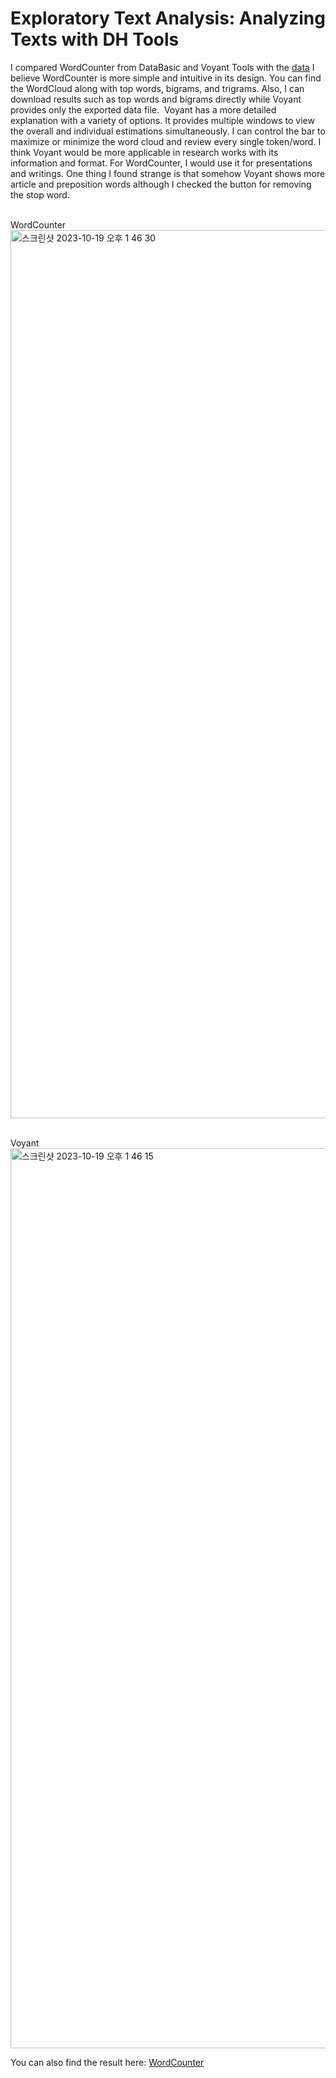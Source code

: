 # Exploratory Text Analysis: Analyzing Texts with DH Tools

I compared WordCounter from DataBasic and Voyant Tools with the [data](https://github.com/ZoeLeBlanc/is578-intro-dh/blob/gh-pages/public_course_data/data_analysis_examples/voyant/topic_modeling/voyant_combined_abstracts_topic_modeling.txt)
I believe WordCounter is more simple and intuitive in its design. You can find the WordCloud along with top words, bigrams, and trigrams. Also, I can download results such as top words and bigrams directly while Voyant provides only the exported data file. 
Voyant has a more detailed explanation with a variety of options. It provides multiple windows to view the overall and individual estimations simultaneously. I can control the bar to maximize or minimize the word cloud and review every single token/word. I think Voyant would be more applicable in research works with its information and format. For WordCounter, I would use it for presentations and writings.
One thing I found strange is that somehow Voyant shows more article and preposition words although I checked the button for removing the stop word. 

<br>WordCounter</br>
<img width="1421" alt="스크린샷 2023-10-19 오후 1 46 30" src="https://github.com/inyoung-j/is578-intro-dh/assets/144145472/8c52bfc7-c777-4734-82f6-714da78a90b8">


<br>Voyant</br>
<img width="1440" alt="스크린샷 2023-10-19 오후 1 46 15" src="https://github.com/inyoung-j/is578-intro-dh/assets/144145472/eed00aa5-d735-4896-93a8-256fe212ff8f">



You can also find the result here: [WordCounter](https://www.databasic.io/en/wordcounter/results/65313d45bd32de22364b2137)
